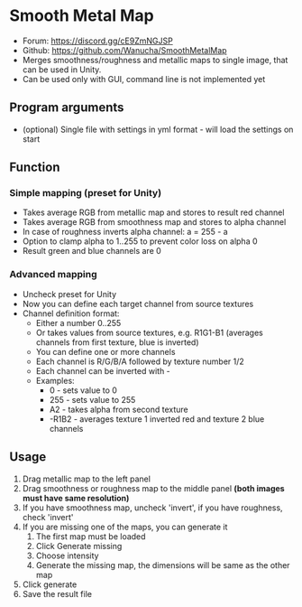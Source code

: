 # Smooth Metal Map
* Forum: https://discord.gg/cE9ZmNGJSP
* Github: https://github.com/Wanucha/SmoothMetalMap
* Merges smoothness/roughness and metallic maps to single image, that can be used in Unity.
* Can be used only with GUI, command line is not implemented yet
## Program arguments
* (optional) Single file with settings in yml format - will load the settings on start 
## Function
### Simple mapping (preset for Unity)
* Takes average RGB from metallic map and stores to result red channel
* Takes average RGB from smoothness map and stores to alpha channel
* In case of roughness inverts alpha channel: a = 255 - a
* Option to clamp alpha to 1..255 to prevent color loss on alpha 0
* Result green and blue channels are 0
### Advanced mapping
* Uncheck preset for Unity
* Now you can define each target channel from source textures
* Channel definition format:
  * Either a number 0..255
  * Or takes values from source textures, e.g. R1G1-B1 (averages channels from first texture, blue is inverted)
  * You can define one or more channels
  * Each channel is R/G/B/A followed by texture number 1/2
  * Each channel can be inverted with -
  * Examples:
    * 0 - sets value to 0
    * 255 - sets value to 255
    * A2 - takes alpha from second texture
    * -R1B2 - averages texture 1 inverted red and texture 2 blue channels 
## Usage
1. Drag metallic map to the left panel
2. Drag smoothness or roughness map to the middle panel **(both images must have same resolution)**
3. If you have smoothness map, uncheck 'invert', if you have roughness, check 'invert'
4. If you are missing one of the maps, you can generate it
   1. The first map must be loaded
   2. Click Generate missing
   3. Choose intensity
   4. Generate the missing map, the dimensions will be same as the other map
5. Click generate
6. Save the result file
